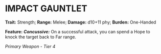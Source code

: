 ﻿# IMPACT GAUNTLET

**Trait:** Strength; **Range:** Melee; **Damage:** d10+11 phy; **Burden:** One-Handed

**Feature:** ***Concussive:*** On a successful attack, you can spend a Hope to knock the target back to Far range.

*Primary Weapon - Tier 4*
